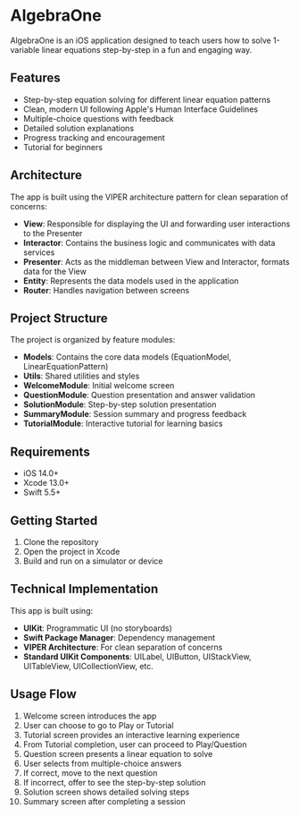 # AlgebraOne

AlgebraOne is an iOS application designed to teach users how to solve 1-variable linear equations step-by-step in a fun and engaging way.

## Features

- Step-by-step equation solving for different linear equation patterns
- Clean, modern UI following Apple's Human Interface Guidelines
- Multiple-choice questions with feedback
- Detailed solution explanations
- Progress tracking and encouragement
- Tutorial for beginners

## Architecture

The app is built using the VIPER architecture pattern for clean separation of concerns:

- **View**: Responsible for displaying the UI and forwarding user interactions to the Presenter
- **Interactor**: Contains the business logic and communicates with data services
- **Presenter**: Acts as the middleman between View and Interactor, formats data for the View
- **Entity**: Represents the data models used in the application
- **Router**: Handles navigation between screens

## Project Structure

The project is organized by feature modules:

- **Models**: Contains the core data models (EquationModel, LinearEquationPattern)
- **Utils**: Shared utilities and styles
- **WelcomeModule**: Initial welcome screen
- **QuestionModule**: Question presentation and answer validation
- **SolutionModule**: Step-by-step solution presentation
- **SummaryModule**: Session summary and progress feedback
- **TutorialModule**: Interactive tutorial for learning basics

## Requirements

- iOS 14.0+
- Xcode 13.0+
- Swift 5.5+

## Getting Started

1. Clone the repository
2. Open the project in Xcode
3. Build and run on a simulator or device

## Technical Implementation

This app is built using:

- **UIKit**: Programmatic UI (no storyboards)
- **Swift Package Manager**: Dependency management
- **VIPER Architecture**: For clean separation of concerns
- **Standard UIKit Components**: UILabel, UIButton, UIStackView, UITableView, UICollectionView, etc.

## Usage Flow

1. Welcome screen introduces the app
2. User can choose to go to Play or Tutorial
3. Tutorial screen provides an interactive learning experience
4. From Tutorial completion, user can proceed to Play/Question
5. Question screen presents a linear equation to solve
6. User selects from multiple-choice answers
7. If correct, move to the next question
8. If incorrect, offer to see the step-by-step solution
9. Solution screen shows detailed solving steps
10. Summary screen after completing a session
